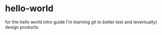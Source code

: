 # hello-world
for the hello world intro guide
I'm learning git to better test and (eventually) design products.
